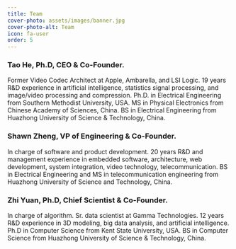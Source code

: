 ```yaml
---
title: Team
cover-photo: assets/images/banner.jpg
cover-photo-alt: Team
icon: fa-user
order: 5
---
```


### Tao He, Ph.D, CEO & Co-Founder. 
Former Video Codec Architect at Apple, Ambarella, and LSI Logic. 19 years R&D experience in artificial intelligence, statistics signal processing, and image/video processing and compression. Ph.D. in Electrical Engineering from Southern Methodist University, USA. MS in Physical Electronics from Chinese Academy of Sciences, China. BS in Electrical Engineering from Huazhong University of Science & Technology, China.

### Shawn Zheng, VP of Engineering & Co-Founder. 
In charge of software and product development. 20 years R&D and management experience in embedded software, architecture, web development, system integration, video technology, telecommunication. BS in Electrical Engineering and MS in telecommunication engineering from Huazhong University of Science and Technology, China.

### Zhi Yuan, Ph.D, Chief Scientist & Co-Founder. 
In charge of algorithm. Sr. data scientist at Gamma Technologies. 12 years R&D experience in 3D modeling, big data analysis, and artificial intelligence. Ph.D in Computer Science from Kent State University, USA. BS in Computer Science from Huazhong University of Science & Technology, China.
